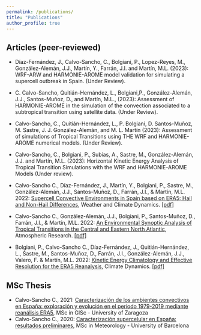 ```yaml
---
permalink: /publications/
title: "Publications"
author_profile: true
---
```



Articles (peer-reviewed)
---------------
- Díaz-Fernández, J., Calvo-Sancho, C., Bolgiani, P., Lopez-Reyes, M., González-Alemán, J.J., Martín, Y., Farrán, J.I. and Martín, M.L. (2023): WRF-ARW and HARMONIE-AROME model validation for simulating a supercell outbreak in Spain. (Under Review). 

- C. Calvo-Sancho, Quitián-Hernández, L., Bolgiani,P., González-Alemán, J.J., Santos-Muñoz, D., and Martín, M.L.,  (2023): Assessment of HARMONIE-AROME in the simulation of the convection associated to a subtropical transition using satellite data. (Under Review). 

- Calvo-Sancho, C., Quitián-Hernández, L., P. Bolgiani, D. Santos-Muñoz, M. Sastre, J. J. González-Alemán, and M. L. Martín (2023): Assessment of simulations of Tropical Transitions using THE WRF and HARMONIE-AROME numerical models. (Under Review). 

- Calvo-Sancho, C., Bolgiani, P., Subias, A., Sastre, M., González-Alemán, J.J. and Martín, M.L. (2023): Horizontal Kinetic Energy Analysis of Tropical Transition Simulations with the WRF and HARMONIE-AROME Models (Under review). 


- Calvo-Sancho C., Díaz-Fernández, J., Martín, Y., Bolgiani, P.,  Sastre, M., González-Alemán, J.J., Santos-Muñoz, D., Farrán, J.I., & Martín, M.L. 2022: [Supercell Convective Environments in Spain based on ERA5: Hail and Non-Hail Differences](https://doi.org/10.5194/wcd-3-1021-2022), Weather and Climate Dynamics. [[pdf]](http://ccalvosa.github.io/files/CalvoSancho_et_al_2022b.pdf)

- Calvo-Sancho C., González-Alemán, J.J., Bolgiani, P., Santos-Muñoz, D., Farrán, J.I., & Martín, M.L. 2022: [An Environmental Synoptic Analysis of Tropical Transitions in the Central and Eastern North Atlantic](https://doi.org/10.1016/j.atmosres.2022.106353), Atmospheric Research. [[pdf]](http://ccalvosa.github.io/files/CalvoSancho_et_al_2022.pdf)

- Bolgiani, P., Calvo-Sancho C., Díaz-Fernández, J., Quitián-Hernández, L., Sastre, M., Santos-Muñoz, D., Farrán, J.I., González-Alemán, J.J., Valero, F. & Martín, M.L. 2022: [Kinetic Energy Climatology and Effective Resolution for the ERA5 Reanalysis](https://doi.org/10.1007/s00382-022-06154-y), Climate Dynamics. [[pdf]](http://ccalvosa.github.io/files/Bolgiani_et_al_2022.pdf)


MSc Thesis
---------------

- Calvo-Sancho C., 2021: [Caracterización de los ambientes convectivos en España: exploración y evolución en el período 1979-2019 mediante reanálisis ERA5](http://ccalvosa.github.io/files/CalvoSancho_Carlos_MasterThesis2021.pdf), MSc in GISc - University of Zaragoza
- Calvo-Sancho C., 2020: [Caracterización supercelular en España: resultados preliminares](http://ccalvosa.github.io/files/CalvoSanchoCarlos_MasterThesis2020.pdf), MSc in Meteorology - University of Barcelona
